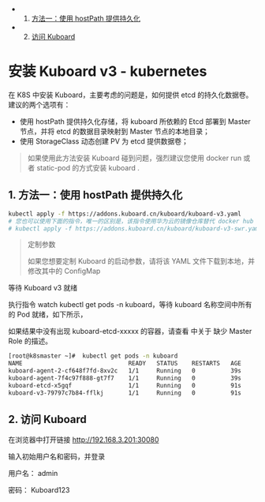 <!-- vscode-markdown-toc -->
* 1. [方法一：使用 hostPath 提供持久化](#hostPath)
* 2. [访问 Kuboard](#Kuboard)

<!-- vscode-markdown-toc-config
	numbering=true
	autoSave=true
	/vscode-markdown-toc-config -->
<!-- /vscode-markdown-toc -->
# 安装 Kuboard v3 - kubernetes

在 K8S 中安装 Kuboard，主要考虑的问题是，如何提供 etcd 的持久化数据卷。建议的两个选项有：

- 使用 hostPath 提供持久化存储，将 kuboard 所依赖的 Etcd 部署到 Master 节点，并将 etcd 的数据目录映射到 Master 节点的本地目录；
- 使用 StorageClass 动态创建 PV 为 etcd 提供数据卷；
> 如果使用此方法安装 Kuboard 碰到问题，强烈建议您使用 docker run 或者 static-pod 的方式安装 kuboard .

##  1. <a name='hostPath'></a>方法一：使用 hostPath 提供持久化
```bash
kubectl apply -f https://addons.kuboard.cn/kuboard/kuboard-v3.yaml
# 您也可以使用下面的指令，唯一的区别是，该指令使用华为云的镜像仓库替代 docker hub 分发 Kuboard 所需要的镜像
# kubectl apply -f https://addons.kuboard.cn/kuboard/kuboard-v3-swr.yaml
```
> 定制参数
> 
> 如果您想要定制 Kuboard 的启动参数，请将该 YAML 文件下载到本地，并修改其中的 ConfigMap

等待 Kuboard v3 就绪

执行指令 watch kubectl get pods -n kuboard，等待 kuboard 名称空间中所有的 Pod 就绪，如下所示，

如果结果中没有出现 kuboard-etcd-xxxxx 的容器，请查看  中关于 缺少 Master Role 的描述。
```bash
[root@k8smaster ~]#  kubectl get pods -n kuboard
NAME                              READY   STATUS    RESTARTS   AGE
kuboard-agent-2-cf648f7fd-8xv2c   1/1     Running   0          39s
kuboard-agent-7f4c97f888-gt7f7    1/1     Running   0          39s
kuboard-etcd-x5gqf                1/1     Running   0          91s
kuboard-v3-79797c7b84-fflkj       1/1     Running   0          91s
```

##  2. <a name='Kuboard'></a>访问 Kuboard
在浏览器中打开链接 http://192.168.3.201:30080

输入初始用户名和密码，并登录

用户名： admin

密码： Kuboard123
